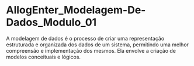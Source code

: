 # AllogEnter_Modelagem-De-Dados_Modulo_01
 A  modelagem de dados é o processo de criar uma representação estruturada e organizada dos dados de um sistema, permitindo uma melhor compreensão e implementação dos mesmos. Ela envolve a criação de modelos conceituais e lógicos.
